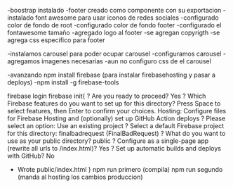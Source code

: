 -boostrap instalado
-footer creado como componente con su exportacion
-instalado font awesome para usar iconos de redes sociales
-configurado color de fondo de root
-configurado color de fondo footer
-configurado el fontawesome tamaño
-agregado logo al footer
-se agregan copyrigth
-se agrega css especifico para footer


-instalamos carousel para poder ocupar carousel
-configuramos carousel
-agregamos imagenes necesarias
-aun no configuro css de el carousel

-avanzando npm install firebase (para instalar firebasehosting y pasar a deploys)
-npm install -g firebase-tools

  firebase login
  firebase init{
  ? Are you ready to proceed? Yes
  ? Which Firebase features do you want to set up for this directory? Press Space to select features, then Enter to confirm your choices. Hosting: Configure files for Firebase Hosting and 
(optionally) set up GitHub Action deploys
? Please select an option: Use an existing project
? Select a default Firebase project for this directory: finalbadrequest (FinalBadRequest)
? What do you want to use as your public directory? public
? Configure as a single-page app (rewrite all urls to /index.html)? Yes
? Set up automatic builds and deploys with GitHub? No
+  Wrote public/index.html
  }
  npm run primero  (compila)
  npm run segundo (manda al hosting los cambios produccion)